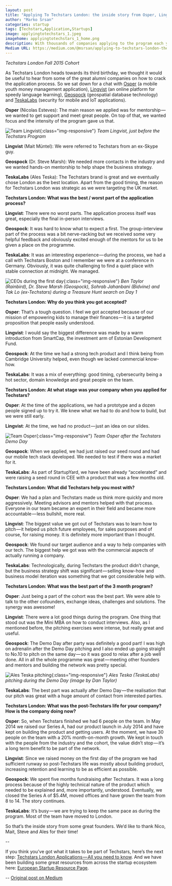 ```yaml
---
layout: post
title: "Applying To Techstars London: the inside story from Osper, Lingvist, Geospock and TeskaLabs"
author: "Marko Srsan"
categories: startup
tags: [Techstars,Application,Startups]
image: applyingtotechstars_1.jpeg
imagehome: applyingtotechstars_1_home.png
description: With thousands of companies applying to the program each year, here is the story from 4 of Techstars London alumni.
Medium URL: https://medium.com/@msrsan/applying-to-techstars-london-the-inside-story-from-osper-lingvist-geospock-and-teskalabs-f7db229f1d91
---
```

*Techstars London Fall 2015 Cohort*

As Techstars London heads towards its third birthday, we thought it would be useful to hear from some of the great alumni companies on how to crack the application process. So we sat down for a chat with [Osper](https://osper.com/) (a mobile youth money management application), [Lingvist](https://lingvist.io/) (an online platform for speedy language learning), [Geospock](http://www.geospock.com/) (geospatial database technology) and [TeskaLabs](https://www.teskalabs.com/) (security for mobile and IoT applications).

**Osper** (Nicolas Esteves): The main reason we applied was for mentorship — we wanted to get support and meet great people. On top of that, we wanted focus and the intensity of the program gave us that.

![Team Lingvist](../assets/img/applyingtotechstars_2.jpeg){:class="img-responsive"}
*Team Lingvist, just before the Techstars Program*

**Lingvist** (Mait Müntel): We were referred to Techstars from an ex-Skype guy.

**Geospock** (Dr. Steve Marsh): We needed more contacts in the industry and we wanted hands-on mentorship to help shape the business strategy.

**TeskaLabs** (Ales Teska): The Techstars brand is great and we eventually chose London as the best location. Apart from the good timing, the reason for Techstars London was strategic as we were targeting the UK market.

**Techstars London: What was the best / worst part of the application process?**

**Lingvist**: There were no worst parts. The application process itself was great, especially the final in-person interviews.

**Geospock**: It was hard to know what to expect a first. The group-interview part of the process was a bit nerve-racking but we received some very helpful feedback and obviously excited enough of the mentors for us to be given a place on the programme.

**TeskaLabs**: It was an interesting experience — during the process, we had a call with Techstars Boston and I remember we were at a conference in Germany. Obviously, it was quite challenging to find a quiet place with stable connection at midnight. We managed.

![CEOs during the first day](../assets/img/applyingtotechstars_3.jpeg){:class="img-responsive"}
*Ben Taylor (Rainbird), Dr. Steve Marsh (Geospock), Sohrab Jahanbani (Bidvine) and Tak Lo (ex-Techstars) during a Treasure Hunt search on Day 1*

**Techstars London: Why do you think you got accepted?**

**Osper**: That’s a tough question. I feel we got accepted because of our mission of empowering kids to manage their finances — it is a targeted proposition that people easily understood.

**Lingvist**: I would say the biggest difference was made by a warm introduction from SmartCap, the investment arm of Estonian Development Fund.

**Geospock**: At the time we had a strong tech product and I think being from Cambridge University helped, even though we lacked commercial know-how.

**TeskaLabs**: It was a mix of everything: good timing, cybersecurity being a hot sector, domain knowledge and great people on the team.

**Techstars London: At what stage was your company when you applied for Techstars?**

**Osper**: At the time of the applications, we had a prototype and a dozen people signed up to try it. We knew what we had to do and how to build, but we were still early.

**Lingvist**: At the time, we had no product — just an idea on our slides.

![Team Osper](../assets/img/applyingtotechstars_4.jpeg){:class="img-responsive"}
*Team Osper after the Techstars Demo Day*

**Geospock**: When we applied, we had just raised our seed round and had our mobile tech stack developed. We needed to test if there was a market for it.

**TeskaLabs**: As part of StartupYard, we have been already “accelerated” and were raising a seed round in CEE with a product that was a few months old.

**Techstars London: What did Techstars help you most with?**

**Osper**: We had a plan and Techstars made us think more quickly and more aggressively. Meeting advisors and mentors helped with that process. Everyone in our team became an expert in their field and became more accountable — less bullshit, more real.

**Lingvist**: The biggest value we got out of Techstars was to learn how to pitch — it helped us pitch future employees, for sales purposes and of course, for raising money. It is definitely more important than I thought.

**Geospock**: We found our target audience and a way to help companies with our tech. The biggest help we got was with the commercial aspects of actually running a company.

**TeskaLabs**: Technologically, during Techstars the product didn’t change, but the business strategy shift was significant — selling know-how and business model iteration was something that we got considerable help with.

**Techstars London: What was the best part of the 3 month program?**

**Osper**: Just being a part of the cohort was the best part. We were able to talk to the other cofounders, exchange ideas, challenges and solutions. The synergy was awesome!

**Lingvist**: There were a lot good things during the program. One thing that stood out was the Mini MBA on how to conduct interviews. Also, as I mentioned before, the pitching exercises were intense, but really great and useful.

**Geospock**: The Demo Day after party was definitely a good part! I was high on adrenalin after the Demo Day pitching and I also ended up going straight to No.10 to pitch on the same day — so it was good to relax after a job well done. All in all the whole programme was great — meeting other founders and mentors and building the network was pretty special.

![Ales Teska pitching](../assets/img/applyingtotechstars_5.jpeg){:class="img-responsive"}
*Ales Teska (TeskaLabs) pitching during the Demo Day (image by Dan Taylor)*

**TeskaLabs**: The best part was actually after Demo Day — the realisation that our pitch was great with a huge amount of contact from interested parties.

**Techstars London: What was the post-Techstars life for your company? How is the company doing now?**

**Osper**: So, when Techstars finished we had 6 people on the team. In May 2014 we raised our Series A, had our product launch in July 2014 and have kept on building the product and getting users. At the moment, we have 30 people on the team with a 20% month-on-month growth. We kept in touch with the people from the industry and the cohort, the value didn’t stop — it’s a long term benefit to be part of the network.

**Lingvist**: Since we raised money on the first day of the program we had sufficient runway so post-Techstars life was mostly about building product, increasing retention and learning to be as efficient as possible.

**Geospock**: We spent five months fundraising after Techstars. It was a long process because of the highly technical nature of the product which needed to be explained and, more importantly, understood. Eventually, we closed the Series A of $5.4M, moved offices and have grown the team from 8 to 14. The story continues.

**TeskaLabs**: It’s busy — we are trying to keep the same pace as during the program. Most of the team have moved to London.

So that’s the inside story from some great founders. We’d like to thank Nico, Mait, Steve and Ales for their time!

--

If you think you’ve got what it takes to be part of Techstars, here’s the next step: [Techstars London Applications — All you need to know](http://www.techstars.com/content/blog/techstars-london-what-you-need-to-know/). And we have been building some great resources from across the startup ecosystem here: [European Startup Resource Page](https://medium.com/@dalynewspaper/european-startup-resource-page-1cffd6626edb#.pgbamadgr).

--
[Original post on Medium](https://medium.com/@msrsan/applying-to-techstars-london-the-inside-story-from-osper-lingvist-geospock-and-teskalabs-f7db229f1d91)